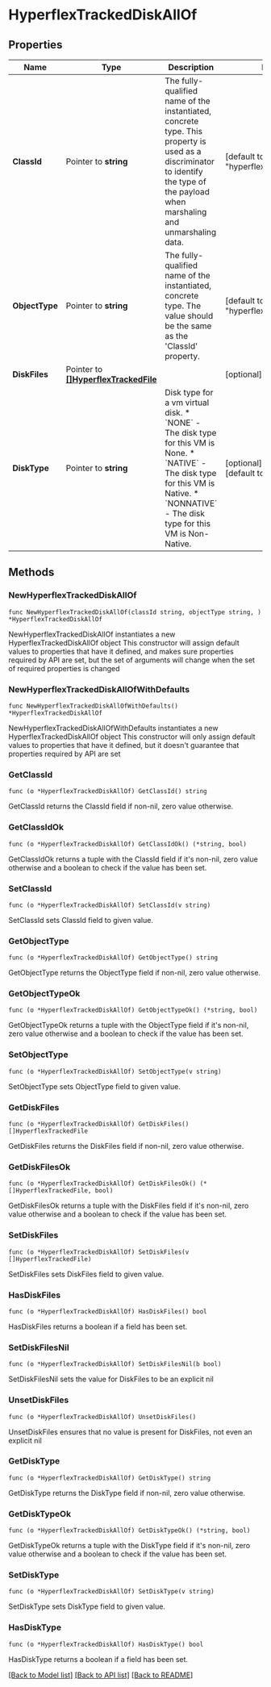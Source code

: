 # HyperflexTrackedDiskAllOf

## Properties

Name | Type | Description | Notes
------------ | ------------- | ------------- | -------------
**ClassId** | Pointer to **string** | The fully-qualified name of the instantiated, concrete type. This property is used as a discriminator to identify the type of the payload when marshaling and unmarshaling data. | [default to "hyperflex.TrackedDisk"]
**ObjectType** | Pointer to **string** | The fully-qualified name of the instantiated, concrete type. The value should be the same as the &#39;ClassId&#39; property. | [default to "hyperflex.TrackedDisk"]
**DiskFiles** | Pointer to [**[]HyperflexTrackedFile**](hyperflex.TrackedFile.md) |  | [optional] 
**DiskType** | Pointer to **string** | Disk type for a vm virtual disk. * &#x60;NONE&#x60; - The disk type for this VM is None. * &#x60;NATIVE&#x60; - The disk type for this VM is Native. * &#x60;NONNATIVE&#x60; - The disk type for this VM is Non-Native. | [optional] [readonly] [default to "NONE"]

## Methods

### NewHyperflexTrackedDiskAllOf

`func NewHyperflexTrackedDiskAllOf(classId string, objectType string, ) *HyperflexTrackedDiskAllOf`

NewHyperflexTrackedDiskAllOf instantiates a new HyperflexTrackedDiskAllOf object
This constructor will assign default values to properties that have it defined,
and makes sure properties required by API are set, but the set of arguments
will change when the set of required properties is changed

### NewHyperflexTrackedDiskAllOfWithDefaults

`func NewHyperflexTrackedDiskAllOfWithDefaults() *HyperflexTrackedDiskAllOf`

NewHyperflexTrackedDiskAllOfWithDefaults instantiates a new HyperflexTrackedDiskAllOf object
This constructor will only assign default values to properties that have it defined,
but it doesn't guarantee that properties required by API are set

### GetClassId

`func (o *HyperflexTrackedDiskAllOf) GetClassId() string`

GetClassId returns the ClassId field if non-nil, zero value otherwise.

### GetClassIdOk

`func (o *HyperflexTrackedDiskAllOf) GetClassIdOk() (*string, bool)`

GetClassIdOk returns a tuple with the ClassId field if it's non-nil, zero value otherwise
and a boolean to check if the value has been set.

### SetClassId

`func (o *HyperflexTrackedDiskAllOf) SetClassId(v string)`

SetClassId sets ClassId field to given value.


### GetObjectType

`func (o *HyperflexTrackedDiskAllOf) GetObjectType() string`

GetObjectType returns the ObjectType field if non-nil, zero value otherwise.

### GetObjectTypeOk

`func (o *HyperflexTrackedDiskAllOf) GetObjectTypeOk() (*string, bool)`

GetObjectTypeOk returns a tuple with the ObjectType field if it's non-nil, zero value otherwise
and a boolean to check if the value has been set.

### SetObjectType

`func (o *HyperflexTrackedDiskAllOf) SetObjectType(v string)`

SetObjectType sets ObjectType field to given value.


### GetDiskFiles

`func (o *HyperflexTrackedDiskAllOf) GetDiskFiles() []HyperflexTrackedFile`

GetDiskFiles returns the DiskFiles field if non-nil, zero value otherwise.

### GetDiskFilesOk

`func (o *HyperflexTrackedDiskAllOf) GetDiskFilesOk() (*[]HyperflexTrackedFile, bool)`

GetDiskFilesOk returns a tuple with the DiskFiles field if it's non-nil, zero value otherwise
and a boolean to check if the value has been set.

### SetDiskFiles

`func (o *HyperflexTrackedDiskAllOf) SetDiskFiles(v []HyperflexTrackedFile)`

SetDiskFiles sets DiskFiles field to given value.

### HasDiskFiles

`func (o *HyperflexTrackedDiskAllOf) HasDiskFiles() bool`

HasDiskFiles returns a boolean if a field has been set.

### SetDiskFilesNil

`func (o *HyperflexTrackedDiskAllOf) SetDiskFilesNil(b bool)`

 SetDiskFilesNil sets the value for DiskFiles to be an explicit nil

### UnsetDiskFiles
`func (o *HyperflexTrackedDiskAllOf) UnsetDiskFiles()`

UnsetDiskFiles ensures that no value is present for DiskFiles, not even an explicit nil
### GetDiskType

`func (o *HyperflexTrackedDiskAllOf) GetDiskType() string`

GetDiskType returns the DiskType field if non-nil, zero value otherwise.

### GetDiskTypeOk

`func (o *HyperflexTrackedDiskAllOf) GetDiskTypeOk() (*string, bool)`

GetDiskTypeOk returns a tuple with the DiskType field if it's non-nil, zero value otherwise
and a boolean to check if the value has been set.

### SetDiskType

`func (o *HyperflexTrackedDiskAllOf) SetDiskType(v string)`

SetDiskType sets DiskType field to given value.

### HasDiskType

`func (o *HyperflexTrackedDiskAllOf) HasDiskType() bool`

HasDiskType returns a boolean if a field has been set.


[[Back to Model list]](../README.md#documentation-for-models) [[Back to API list]](../README.md#documentation-for-api-endpoints) [[Back to README]](../README.md)


